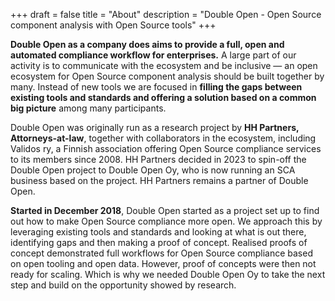 +++
draft = false
title = "About"
description = "Double Open - Open Source component analysis with Open Source tools"
+++

**Double Open as a company does aims to provide a full, open and automated compliance workflow for enterprises.** A large part of our activity is to communicate with the ecosystem and be inclusive — an open ecosystem for Open Source component analysis should be built together by many. Instead of new tools we are focused in **filling the gaps between existing tools and standards and offering a solution based on a common big picture** among many participants.

Double Open was originally run as a research project by **HH Partners, Attorneys-at-law**, together with collaborators in the ecosystem, including Validos ry, a Finnish association offering Open Source compliance services to its members since 2008. HH Partners decided in 2023 to spin-off the Double Open project to Double Open Oy, who is now running an SCA business based on the project. HH Partners remains a partner of Double Open.

**Started in December 2018**, Double Open started as a project set up to find out how to make Open Source compliance more open. We approach this by leveraging existing tools and standards and looking at what is out there, identifying gaps and then making a proof of concept. Realised proofs of concept demonstrated full workflows for Open Source compliance based on open tooling and open data. However, proof of concepts were then not ready for scaling. Which is why we needed Double Open Oy to take the next step and build on the opportunity showed by research.